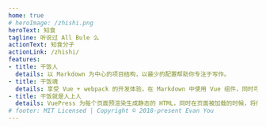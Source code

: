 ```yaml
---
home: true
# heroImage: /zhishi.png
heroText: 知食
tagline: 听说过 All Bule 么
actionText: 知食分子
actionLink: /zhishi/
features:
- title: 干饭人
  details: 以 Markdown 为中心的项目结构，以最少的配置帮助你专注于写作。
- title: 干饭魂
  details: 享受 Vue + webpack 的开发体验，在 Markdown 中使用 Vue 组件，同时可以使用 Vue 来开发自定义主题。
- title: 干饭就是人上人
  details: VuePress 为每个页面预渲染生成静态的 HTML，同时在页面被加载的时候，将作为 SPA 运行。
# footer: MIT Licensed | Copyright © 2018-present Evan You
---
```

